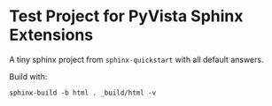 # Test Project for PyVista Sphinx Extensions

A tiny sphinx project from `sphinx-quickstart` with all default answers.

Build with:

```
sphinx-build -b html . _build/html -v
```

